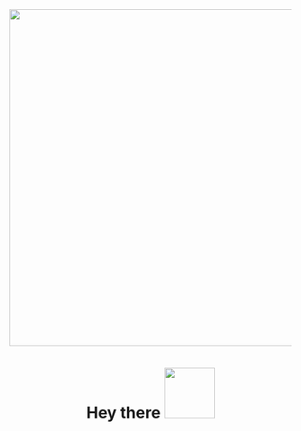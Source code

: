 

<div id="header" align="center">
  <img src="https://media.giphy.com/media/v1.Y2lkPTc5MGI3NjExaTRocjNreHppYmQ4M2V3aGR5bmdzaDY3bnNkOG92Y2FuZGp3dHp3ZiZlcD12MV9pbnRlcm5hbF9naWZfYnlfaWQmY3Q9Zw/LMcB8XospGZO8UQq87/giphy.gif" width="600"/>
  <h1>
    Нey there
    <img src='https://media.giphy.com/media/SuZY20qLNE3Hq/giphy.gif' width="90px" />
  </h1>
</div>

<!--
**Kat3110/Kat3110** is a ✨ _special_ ✨ repository because its `README.md` (this file) appears on your GitHub profile.

Here are some ideas to get you started:

- 🔭 I’m currently working on ...
- 🌱 I’m currently learning ...
- 👯 I’m looking to collaborate on ...
- 🤔 I’m looking for help with ...
- 💬 Ask me about ...
- 📫 How to reach me: ...
- 😄 Pronouns: ...
- ⚡ Fun fact: ...
-->
